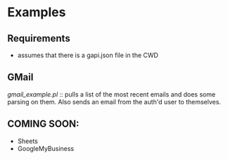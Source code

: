 # Examples

## Requirements
* assumes that there is a gapi.json file in the CWD

## GMail 
_gmail_example.pl_ :: pulls a list of the most recent emails and does some parsing on them. Also sends an email from the auth'd user to themselves.

## COMING SOON:
* Sheets
* GoogleMyBusiness

